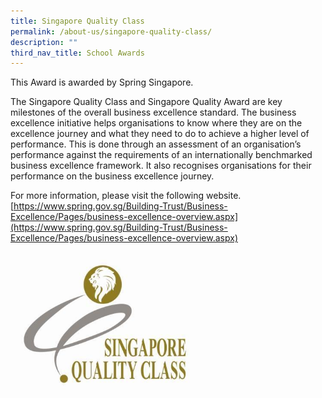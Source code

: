 ```yaml
---
title: Singapore Quality Class
permalink: /about-us/singapore-quality-class/
description: ""
third_nav_title: School Awards
---
```



This Award is awarded by Spring Singapore.

The Singapore Quality Class and Singapore Quality Award are key milestones of the overall business excellence standard. The business excellence initiative helps organisations to know where they are on the excellence journey and what they need to do to achieve a higher level of performance. This is done through an assessment of an organisation’s performance against the requirements of an internationally benchmarked business excellence framework. It also recognises organisations for their performance on the business excellence journey.

For more information, please visit the following website. <br> [https://www.spring.gov.sg/Building-Trust/Business-Excellence/Pages/business-excellence-overview.aspx](https://www.spring.gov.sg/Building-Trust/Business-Excellence/Pages/business-excellence-overview.aspx)

<img src="/images/20080728001_01.jpg" 
     style="width:60%">